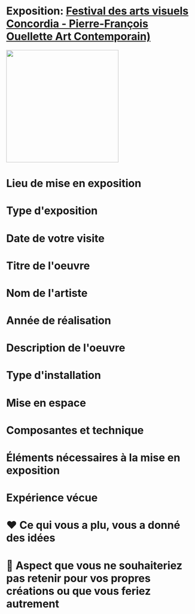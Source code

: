 # Exposition: [Festival des arts visuels Concordia - Pierre-François Ouellette Art Contemporain)](https://www.pfoac.com/exhibitions/239-there-is-a-space-for-me-and-you/overview/)
<img width="300" height="300" src="https://artlogic-res.cloudinary.com/w_1200,c_limit,f_auto,fl_lossy,q_auto/ws-pfoac/usr/images/exhibitions/main_image_override/239/fa801545-7fdf-4034-a9a8-1b72d6f77c71.jpg">

# Lieu de mise en exposition

# Type d'exposition


# Date de votre visite

# Titre de l'oeuvre


# Nom de l'artiste


# Année de réalisation


# Description de l'oeuvre




# Type d'installation





# Mise en espace



# Composantes et technique


# Éléments nécessaires à la mise en exposition


# Expérience vécue


# ❤️ Ce qui vous a plu, vous a donné des idées


# 🤔 Aspect que vous ne souhaiteriez pas retenir pour vos propres créations ou que vous feriez autrement




